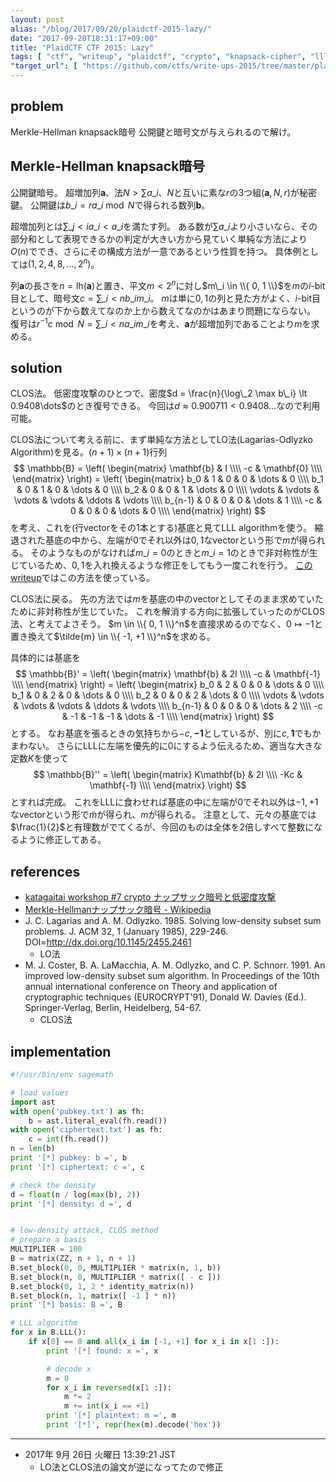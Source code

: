 ```yaml
---
layout: post
alias: "/blog/2017/09/20/plaidctf-2015-lazy/"
date: "2017-09-20T18:31:17+09:00"
title: "PlaidCTF CTF 2015: Lazy"
tags: [ "ctf", "writeup", "plaidctf", "crypto", "knapsack-cipher", "lll-algorithm", "clos-method", "low-density-attack" ]
"target_url": [ "https://github.com/ctfs/write-ups-2015/tree/master/plaidctf-2015/crypto/lazy" ]
---
```


## problem

Merkle-Hellman knapsack暗号
公開鍵と暗号文が与えられるので解け。

## Merkle-Hellman knapsack暗号

公開鍵暗号。
超増加列$\mathbf{a}$、法$N \gt \sum a\_i$、$N$と互いに素な$r$の$3$つ組$(\mathbf{a}, N, r)$が秘密鍵。
公開鍵は$b\_i = ra\_i \bmod N$で得られる数列$\mathbf{b}$。

超増加列とは$\sum\_{j \lt i} a\_i \lt a\_i$を満たす列。
ある数が$\sum a\_i$より小さいなら、その部分和として表現できるかの判定が大きい方から見ていく単純な方法により$O(n)$ででき、さらにその構成方法が一意であるという性質を持つ。
具体例としては$( 1, 2, 4, 8, \dots, 2^n )$。

列$\mathbf{a}$の長さを$n = \mathrm{lh}(\mathbf{a})$と置き、平文$m \lt 2^n$に対し$m\_i \in \\{ 0, 1 \\}$を$m$の$i$-bit目として、暗号文$c = \sum\_{i \lt n} b\_im\_i$。
$m$は単に$0, 1$の列と見た方がよく、$i$-bit目というのが下から数えてなのか上から数えてなのかはあまり問題にならない。
復号は$r^{-1}c \bmod N = \sum\_{i \lt n} a\_im\_i$を考え、$\mathbf{a}$が超増加列であることより$m$を求める。

## solution

CLOS法。
低密度攻撃のひとつで、密度$d = \frac{n}{\log\_2 \max b\_i} \lt 0.9408\dots$のとき復号できる。
今回は$d \approx 0.900711 \lt 0.9408\dots$なので利用可能。

CLOS法について考える前に、まず単純な方法としてLO法(Lagarias-Odlyzko Algorithm)を見る。$(n + 1) \times (n + 1)$行列 $$ \mathbb{B} = \left( \begin{matrix}
    \mathbf{b} & I \\\\
    -c  & \mathbf{0} \\\\
\end{matrix} \right) = \left( \begin{matrix}
    b_0 & 1 & 0 & 0 & \dots & 0 \\\\
    b_1 & 0 & 1 & 0 & \dots & 0 \\\\
    b_2 & 0 & 0 & 1 & \dots & 0 \\\\
    \vdots & \vdots & \vdots & \vdots & \ddots & \vdots \\\\
    b_{n-1} & 0 & 0 & 0 & \dots & 1 \\\\
    -c & 0 & 0 & 0 & \dots & 0 \\\\
\end{matrix} \right)
$$ を考え、これを(行vectorをその$1$本とする)基底と見てLLL algorithmを使う。
縮退された基底の中から、左端が$0$でそれ以外は$0, 1$なvectorという形で$m$が得られる。
そのようなものがなければ$m\_i = 0$のときと$m\_i = 1$のときで非対称性が生じているため、$0, 1$を入れ換えるような修正をしてもう一度これを行う。
[このwriteup](http://gnoobz.com/plaid-ctf-2015-lazy-writeup.html)ではこの方法を使っている。

CLOS法に戻る。
先の方法では$m$を基底の中のvectorとしてそのまま求めていたために非対称性が生じていた。
これを解消する方向に拡張していったのがCLOS法、と考えてよさそう。
$m \in \\{ 0, 1 \\}^n$を直接求めるのでなく、$0 \mapsto -1$と置き換えて$\tilde{m} \in \\{ -1, +1 \\}^n$を求める。

具体的には基底を
$$ \mathbb{B}' = \left( \begin{matrix}
    \mathbf{b} & 2I \\\\
    -c  & \mathbf{-1} \\\\
\end{matrix} \right) = \left( \begin{matrix}
    b_0 & 2 & 0 & 0 & \dots & 0 \\\\
    b_1 & 0 & 2 & 0 & \dots & 0 \\\\
    b_2 & 0 & 0 & 2 & \dots & 0 \\\\
    \vdots & \vdots & \vdots & \vdots & \ddots & \vdots \\\\
    b_{n-1} & 0 & 0 & 0 & \dots & 2 \\\\
    -c & -1 & -1 & -1 & \dots & -1 \\\\
\end{matrix} \right) $$
とする。
なお基底を張るときの気持ちから$-c, \mathbf{-1}$としているが、別に$c, \mathbf{1}$でもかまわない。
さらにLLLに左端を優先的に$0$にするよう伝えるため、適当な大きな定数$K$を使って
$$ \mathbb{B}'' = \left( \begin{matrix}
    K\mathbf{b} & 2I \\\\
    -Kc  & \mathbf{-1} \\\\
\end{matrix} \right) $$ とすれば完成。
これをLLLに食わせれば基底の中に左端が$0$でそれ以外は$-1, +1$なvectorという形で$\tilde{m}$が得られ、$m$が得られる。
注意として、元々の基底では$\frac{1}{2}$と有理数がでてくるが、今回のものは全体を$2$倍しすべて整数になるように修正してある。

## references

-   [katagaitai workshop #7 crypto ナップサック暗号と低密度攻撃](https://www.slideshare.net/trmr105/katagaitai-workshop-7-crypto)
-   [Merkle-Hellmanナップサック暗号 - Wikipedia](https://ja.wikipedia.org/wiki/Merkle-Hellman%E3%83%8A%E3%83%83%E3%83%97%E3%82%B5%E3%83%83%E3%82%AF%E6%9A%97%E5%8F%B7)
-   J. C. Lagarias and A. M. Odlyzko. 1985. Solving low-density subset sum problems. J. ACM 32, 1 (January 1985), 229-246. DOI=http://dx.doi.org/10.1145/2455.2461
    -   LO法
-   M. J. Coster, B. A. LaMacchia, A. M. Odlyzko, and C. P. Schnorr. 1991. An improved low-density subset sum algorithm. In Proceedings of the 10th annual international conference on Theory and application of cryptographic techniques (EUROCRYPT'91), Donald W. Davies (Ed.). Springer-Verlag, Berlin, Heidelberg, 54-67.
    -   CLOS法

## implementation

``` python
#!/usr/bin/env sagemath

# load values
import ast
with open('pubkey.txt') as fh:
    b = ast.literal_eval(fh.read())
with open('ciphertext.txt') as fh:
    c = int(fh.read())
n = len(b)
print '[*] pubkey: b =', b
print '[*] ciphertext: c =', c

# check the density
d = float(n / log(max(b), 2))
print '[*] density: d =', d


# low-density attack, CLOS method
# prepare a basis
MULTIPLIER = 100
B = matrix(ZZ, n + 1, n + 1)
B.set_block(0, 0, MULTIPLIER * matrix(n, 1, b))
B.set_block(n, 0, MULTIPLIER * matrix([ - c ]))
B.set_block(0, 1, 2 * identity_matrix(n))
B.set_block(n, 1, matrix([ -1 ] * n))
print '[*] basis: B =', B

# LLL algorithm
for x in B.LLL():
    if x[0] == 0 and all(x_i in [-1, +1] for x_i in x[1 :]):
        print '[*] found: x =', x

        # decode x
        m = 0
        for x_i in reversed(x[1 :]):
            m *= 2
            m += int(x_i == +1)
        print '[*] plaintext: m =', m
        print '[*]', repr(hex(m).decode('hex'))
```

---

-   2017年  9月 26日 火曜日 13:39:21 JST
    -   LO法とCLOS法の論文が逆になってたので修正
